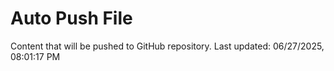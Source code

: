 # Auto Push File

Content that will be pushed to GitHub repository.
Last updated: 06/27/2025, 08:01:17 PM